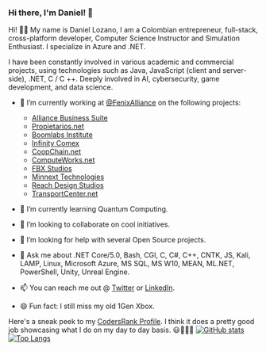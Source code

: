 ### Hi there, I'm Daniel! 👋

Hi! 👋🏻 My name is Daniel Lozano, I am a Colombian entrepreneur, full-stack, cross-platform developer, Computer Science Instructor and Simulation Enthusiast. I specialize in Azure and .NET.

I have been constantly involved in various academic and commercial projects, using technologies such as Java, JavaScript (client and server-side), .NET,  C / C ++. Deeply involved in AI, cybersecurity, game development, and data science.

- 🔭 I’m currently working at [@FenixAlliance](https://github.com/FenixAlliance) on the following projects:
    - [Alliance Business Suite](https://absuite.net)
    - [Propietarios.net](https://Propietarios.net)
    - [Boomlabs Institute](https://Boomlabs.edu.co)
    - [Infinity Comex](https://infinity-comex.com)
    - [CoopChain.net](https://coopchain.net)
    - [ComputeWorks.net](https://ComputeWorks.net)
    - [FBX Studios](https://fbxstudios.com)
    - [Minnext Technologies](https://minnext.com)
    - [Reach Design Studios](https://absuite.net)
    - [TransportCenter.net](https://transportcenter.net)
    
- 🌱 I’m currently learning Quantum Computing.
- 👯 I’m looking to collaborate on cool initiatives.
- 🤔 I’m looking for help with several Open Source projects.
- 💬 Ask me about .NET Core/5.0, Bash, CGI, C, C#, C++, CNTK, JS, Kali, LAMP, Linux, Microsoft Azure, MS SQL, MS W10, MEAN, ML.NET, PowerShell, Unity, Unreal Engine.
- 📫 You can reach me out @ [Twitter](https://twitter.com/dlozanonavas) or [LinkedIn](https://www.linkedin.com/in/dlozanonavas/).
- 😄 Fun fact: I still miss my old 1Gen Xbox.

Here's a sneak peek to my [CodersRank Profile](https://profile.codersrank.io/user/dlozanonavas). I think it does a pretty good job showcasing what I do on my day to day basis. 😃👨🏻‍💻
[![GitHub stats](https://github-readme-stats.vercel.app/api?username=dlozanonavas)](https://github.com/dlozanonavas)
[![Top Langs](https://github-readme-stats.vercel.app/api/top-langs/?username=dlozanonavas&layout=compact)](https://github.com/dlozanonavas)
